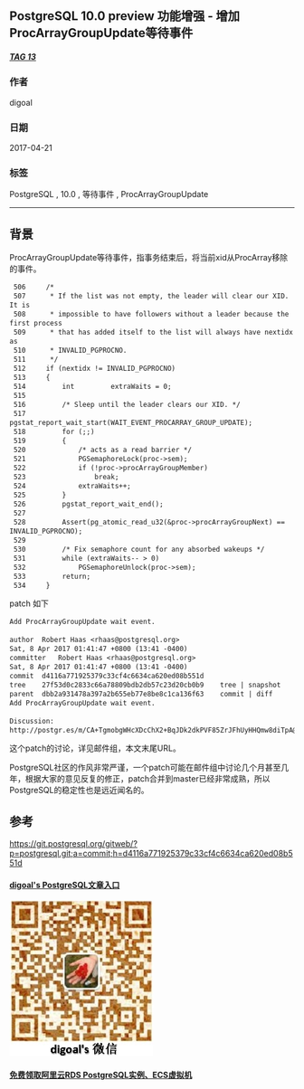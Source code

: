 ## PostgreSQL 10.0 preview 功能增强 - 增加ProcArrayGroupUpdate等待事件  
##### [TAG 13](../class/13.md)                
                                          
### 作者                                             
digoal                                     
                                      
### 日期                                                                                                         
2017-04-21                                    
                                         
### 标签                                      
PostgreSQL , 10.0 , 等待事件 , ProcArrayGroupUpdate   
                                                                                                            
----                                                                                                      
                                                                                                               
## 背景          
ProcArrayGroupUpdate等待事件，指事务结束后，将当前xid从ProcArray移除的事件。  
  
```  
 506     /*  
 507      * If the list was not empty, the leader will clear our XID.  It is  
 508      * impossible to have followers without a leader because the first process  
 509      * that has added itself to the list will always have nextidx as  
 510      * INVALID_PGPROCNO.  
 511      */  
 512     if (nextidx != INVALID_PGPROCNO)  
 513     {  
 514         int         extraWaits = 0;  
 515   
 516         /* Sleep until the leader clears our XID. */  
 517         pgstat_report_wait_start(WAIT_EVENT_PROCARRAY_GROUP_UPDATE);  
 518         for (;;)  
 519         {  
 520             /* acts as a read barrier */  
 521             PGSemaphoreLock(proc->sem);  
 522             if (!proc->procArrayGroupMember)  
 523                 break;  
 524             extraWaits++;  
 525         }  
 526         pgstat_report_wait_end();  
 527   
 528         Assert(pg_atomic_read_u32(&proc->procArrayGroupNext) == INVALID_PGPROCNO);  
 529   
 530         /* Fix semaphore count for any absorbed wakeups */  
 531         while (extraWaits-- > 0)  
 532             PGSemaphoreUnlock(proc->sem);  
 533         return;  
 534     }  
```  
  
patch 如下  
  
```  
Add ProcArrayGroupUpdate wait event.  
  
author	Robert Haas <rhaas@postgresql.org>	  
Sat, 8 Apr 2017 01:41:47 +0800 (13:41 -0400)  
committer	Robert Haas <rhaas@postgresql.org>	  
Sat, 8 Apr 2017 01:41:47 +0800 (13:41 -0400)  
commit	d4116a771925379c33cf4c6634ca620ed08b551d  
tree	27f53d0c2833c66a78809bdb2db57c23d20cb0b9	tree | snapshot  
parent	dbb2a931478a397a2b655eb77e8be8c1ca136f63	commit | diff  
Add ProcArrayGroupUpdate wait event.  
  
Discussion: http://postgr.es/m/CA+TgmobgWHcXDcChX2+BqJDk2dkPVF85ZrJFhUyHHQmw8diTpA@mail.gmail.com  
```  
  
这个patch的讨论，详见邮件组，本文末尾URL。                        
                         
PostgreSQL社区的作风非常严谨，一个patch可能在邮件组中讨论几个月甚至几年，根据大家的意见反复的修正，patch合并到master已经非常成熟，所以PostgreSQL的稳定性也是远近闻名的。                                 
                         
## 参考                                  
https://git.postgresql.org/gitweb/?p=postgresql.git;a=commit;h=d4116a771925379c33cf4c6634ca620ed08b551d  
  
  
  
  
  
  
  
  
  
  
  
  
  
  
  
#### [digoal's PostgreSQL文章入口](https://github.com/digoal/blog/blob/master/README.md "22709685feb7cab07d30f30387f0a9ae")
  
  
![digoal's weixin](../pic/digoal_weixin.jpg "f7ad92eeba24523fd47a6e1a0e691b59")
  
  
  
  
  
  
  
  
#### [免费领取阿里云RDS PostgreSQL实例、ECS虚拟机](https://www.aliyun.com/database/postgresqlactivity "57258f76c37864c6e6d23383d05714ea")
  
